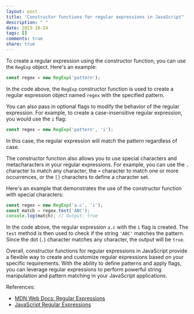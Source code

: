 ```yaml
---
layout: post
title: "Constructor functions for regular expressions in JavaScript"
description: " "
date: 2023-10-24
tags: []
comments: true
share: true
---
```


To create a regular expression using the constructor function, you can use the `RegExp` object. Here's an example:

```javascript
const regex = new RegExp('pattern');
```

In the code above, the `RegExp` constructor function is used to create a regular expression object named `regex` with the specified pattern.

You can also pass in optional flags to modify the behavior of the regular expression. For example, to create a case-insensitive regular expression, you would use the `i` flag:

```javascript
const regex = new RegExp('pattern', 'i');
```

In this case, the regular expression will match the pattern regardless of case.

The constructor function also allows you to use special characters and metacharacters in your regular expressions. For example, you can use the `.` character to match any character, the `+` character to match one or more occurrences, or the `[]` characters to define a character set.

Here's an example that demonstrates the use of the constructor function with special characters:

```javascript
const regex = new RegExp('a.c', 'i');
const match = regex.test('ABC');
console.log(match); // Output: true
```

In the code above, the regular expression `a.c` with the `i` flag is created. The `test` method is then used to check if the string `'ABC'` matches the pattern. Since the dot (`.`) character matches any character, the output will be `true`.

Overall, constructor functions for regular expressions in JavaScript provide a flexible way to create and customize regular expressions based on your specific requirements. With the ability to define patterns and apply flags, you can leverage regular expressions to perform powerful string manipulation and pattern matching in your JavaScript applications.

References:
- [MDN Web Docs: Regular Expressions](https://developer.mozilla.org/en-US/docs/Web/JavaScript/Guide/Regular_Expressions)
- [JavaScript Regular Expressions](https://www.w3schools.com/js/js_regexp.asp)
